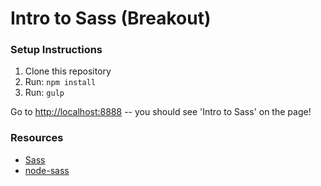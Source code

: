# Intro to Sass (Breakout)

### Setup Instructions

1. Clone this repository
1. Run: `npm install`
1. Run: `gulp`

Go to [http://localhost:8888](http://localhost:8888) -- you should see 'Intro to Sass' on the page!

### Resources

* [Sass](http://sass-lang.com/)
* [node-sass](https://github.com/sass/node-sass)
